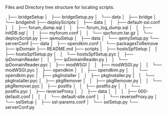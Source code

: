 Files and Directory tree structure for locating scripts.

.
├── bridgeSetup
│   ├── bridgeSetup.py
│   └── data
│       ├── bridge
│       └── bridgeInit
├── deployScripts
│   ├── data
│   │   ├── default-ssl.conf
│   │   ├── forum_dump.sql
│   │   ├── forum_log_dump.sql
│   │   ├── initDB.sql
│   │   ├── myforum.conf
│   │   └── spcforum.tar.gz
│   └── deployScript.py
├── qemuSetup
│   ├── data
│   └── qemySetup.py
└── serverConf
    ├── data
    │   ├── opendkim.conf
    │   └── packagesToRemove
    ├── ipDomain
    ├── README.md
    ├── scripts
    │   ├── hostsSpfSetup
    │   │   ├── hostsSpfSetup.py
    │   │   └── hostsSpfSetup.pyc
    │   ├── ipDomainReader
    │   │   ├── ipDomainReader.py
    │   │   └── ipDomainReader.pyc
    │   ├── modWSGI
    │   │   ├── modWSGI.py
    │   │   └── modWSGI.pyc
    │   ├── opendkim
    │   │   ├── opendkim.py
    │   │   └── opendkim.pyc
    │   ├── pkgInstaller
    │   │   ├── pkgInstaller.py
    │   │   └── pkgInstaller.pyc
    │   ├── pkgRemover
    │   │   ├── pkgRemover.py
    │   │   └── pkgRemover.pyc
    │   ├── postfix
    │   │   ├── postfix.py
    │   │   └── postfix.pyc
    │   ├── reverseProxy
    │   │   ├── data
    │   │   │   ├── 000-default.conf
    │   │   │   └── default-site.conf
    │   │   └── reverseProxy.py
    │   └── sslSetup
    │       ├── ssl-params.conf
    │       └── sslSetup.py
    └── serverConf.py

